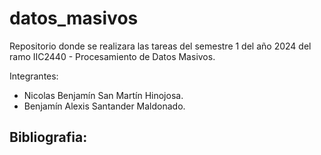 # datos_masivos
Repositorio donde se realizara las tareas del semestre 1 del año 2024 del ramo IIC2440 - Procesamiento de Datos Masivos.

Integrantes:
 - Nicolas Benjamín San Martín Hinojosa.
 - Benjamín Alexis Santander Maldonado.



Bibliografia:
 -
